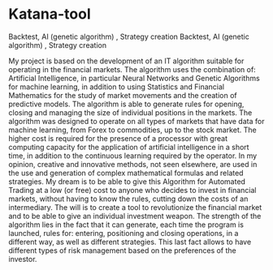 # Katana-tool
Backtest, AI (genetic algorithm) , Strategy creation
Backtest, AI (genetic algorithm) , Strategy creation

My project is based on the development of an IT algorithm suitable for operating in the financial markets.
The algorithm uses the combination of: Artificial Intelligence, in particular Neural Networks
and Genetic Algorithms for machine learning, in addition to using Statistics and Financial Mathematics 
for the study of market movements and the creation of predictive models. The algorithm is able to generate 
rules for opening, closing and managing the size of individual positions in the markets.
The algorithm was designed to operate on all types of markets that have data for machine learning,
from Forex to commodities, up to the stock market. The higher cost is required for the presence 
of a processor with great computing capacity for the application of artificial intelligence in a short time, 
in addition to the continuous learning required by the operator. In my opinion, creative and innovative methods,
not seen elsewhere, are used in the use and generation of complex mathematical formulas and related strategies.
My dream is to be able to give this Algorithm for Automated Trading at a low (or free) cost to anyone who decides 
to invest in financial markets, without having to know the rules, cutting down the costs of an intermediary.
The will is to create a tool to revolutionize the financial market and to be able to give an individual investment weapon.
The strength of the algorithm lies in the fact that it can generate, each time the program is launched,
rules for: entering, positioning and closing operations, in a different way, as well as different strategies.
This last fact allows to have different types of risk management based on the preferences of the investor.
